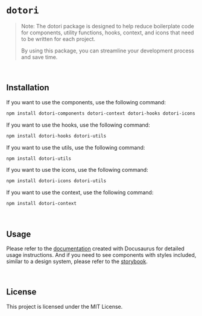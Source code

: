 # `dotori`

> Note: The dotori package is designed to help reduce boilerplate code for components, utility functions, hooks, context, and icons that need to be written for each project.
>
> By using this package, you can streamline your development process and save time.

<br>

## Installation

If you want to use the components, use the following command:

```bash
npm install dotori-components dotori-context dotori-hooks dotori-icons dotori-utils
```

If you want to use the hooks, use the following command:

```bash
npm install dotori-hooks dotori-utils
```

If you want to use the utils, use the following command:

```bash
npm install dotori-utils
```

If you want to use the icons, use the following command:

```bash
npm install dotori-icons dotori-utils
```

If you want to use the context, use the following command:

```bash
npm install dotori-context
```

<br>

## Usage

Please refer to the [documentation](https://dotori-docs.netlify.app/) created with Docusaurus for detailed usage instructions.
And if you need to see components with styles included, similar to a design system, please refer to the [storybook](https://66f696470ec9eb2bd29fa1fe-hbmebzdukm.chromatic.com/?path=/docs/buttons-actionicon-gallery--docs).

<br>

## License

This project is licensed under the MIT License.
